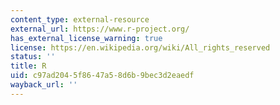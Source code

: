 ```yaml
---
content_type: external-resource
external_url: https://www.r-project.org/
has_external_license_warning: true
license: https://en.wikipedia.org/wiki/All_rights_reserved
status: ''
title: R
uid: c97ad204-5f86-47a5-8d6b-9bec3d2eaedf
wayback_url: ''
---
```

